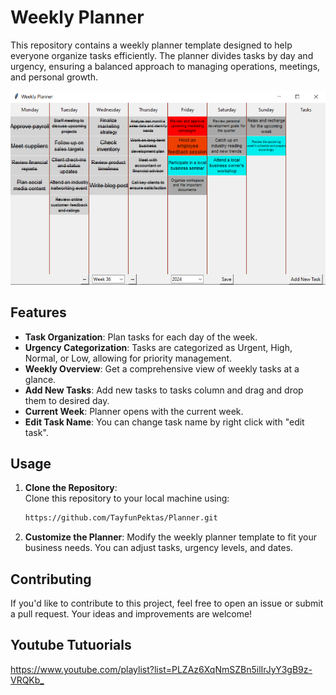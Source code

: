 # Weekly Planner

This repository contains a weekly planner template designed to help everyone organize tasks efficiently. The planner divides tasks by day and urgency, ensuring a balanced approach to managing operations, meetings, and personal growth.

![Weekly Planner Screenshot](weekly_planner.png)

## Features

- **Task Organization**: Plan tasks for each day of the week.
- **Urgency Categorization**: Tasks are categorized as Urgent, High, Normal, or Low, allowing for priority management.
- **Weekly Overview**: Get a comprehensive view of weekly tasks at a glance.
- **Add New Tasks**: Add new tasks to tasks column and drag and drop them to desired day.
- **Current Week**: Planner opens with the current week.
- **Edit Task Name**: You can change task name by right click with "edit task".

## Usage

1. **Clone the Repository**:  
   Clone this repository to your local machine using:
   ```bash
   https://github.com/TayfunPektas/Planner.git

2. **Customize the Planner**:
   Modify the weekly planner template to fit your business needs. You can adjust tasks, urgency levels, and dates.

## Contributing

If you'd like to contribute to this project, feel free to open an issue or submit a pull request. Your ideas and improvements are welcome!


## Youtube Tutuorials

<https://www.youtube.com/playlist?list=PLZAz6XqNmSZBn5ilIrJyY3gB9z-VRQKb_>

